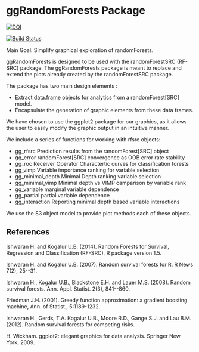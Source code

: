 ggRandomForests Package
========================================================
[![DOI](https://zenodo.org/badge/5745/ehrlinger/ggRandomForests.png)](http://dx.doi.org/10.5281/zenodo.11526)

[![Build Status](https://travis-ci.org/ehrlinger/ggRandomForests.svg?branch=master)](https://travis-ci.org/ehrlinger/ggRandomForests)

Main Goal: Simplify graphical exploration of randomForests.

ggRandomForests is designed to be used with the randomForestSRC (RF-SRC) package. 
The ggRandomForests package is meant to replace and extend the plots already created 
by the randomForestSRC package. 

The package has two main design elements :

* Extract data.frame objects for analytics from a randomForest[SRC] model. 
* Encapsulate the generation of graphic elements from these data frames.

We have chosen to use the ggplot2 package for our graphics, as it allows the user to easily modify the graphic output in an intuitive manner. 

We include a series of functions for working  with rfsrc objects:
* gg_rfsrc Prediction results from the randomForest[SRC] object 
* gg_error randomForest[SRC] convergence as OOB error rate stability
* gg_roc Receiver Operator Charactertic curves for classification forests
* gg_vimp Variable importance ranking for variable selection
* gg_minimal_depth Minimal Depth ranking variable selection
* gg_minimal_vimp Minimal depth vs VIMP camparison by variable rank
* gg_variable marginal variable dependence 
* gg_partial partial variable dependence
* gg_interaction Reporting minimal depth based variable interactions

We use the S3 object model to provide plot methods each of these objects. 

## References
Ishwaran H. and Kogalur U.B. (2014). Random Forests for Survival, Regression and Classification (RF-SRC), R package version 1.5.

Ishwaran H. and Kogalur U.B. (2007). Random survival forests for R. R News 7(2), 25--31.

Ishwaran H., Kogalur U.B., Blackstone E.H. and Lauer M.S. (2008). Random survival forests. Ann. Appl. Statist. 2(3), 841--860.


Friedman J.H. (2001). Greedy function approximation: a gradient boosting machine, Ann. of Statist., 5:1189-1232.

Ishwaran H., Gerds, T.A. Kogalur U.B., Moore R.D., Gange S.J. and Lau B.M. (2012). Random survival forests for competing risks.

H. Wickham. ggplot2: elegant graphics for data analysis. Springer New York, 2009.